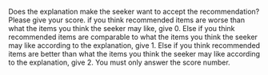 Does the explanation make the seeker want to accept the recommendation? Please give your score.
if you think recommended items are worse than what the items you think the seeker may like, give 0.
Else if you think recommended items are comparable to what the items you think the seeker may like according to the explanation, give 1.
Else if you think recommended items are better than what the items you think the seeker may like according to the explanation, give 2.
You must only answer the score number.